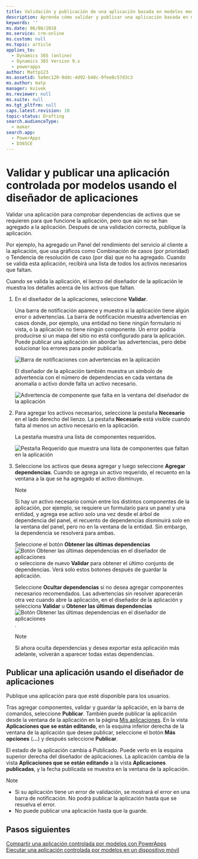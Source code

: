 ```yaml
---
title: Validación y publicación de una aplicación basada en modelos mediante el diseñador de aplicaciones | MicrosoftDocs
description: Aprenda cómo validar y publicar una aplicación basada en modelos
keywords: ''
ms.date: 06/08/2018
ms.service: crm-online
ms.custom: null
ms.topic: article
applies_to:
  - Dynamics 365 (online)
  - Dynamics 365 Version 9.x
  - powerapps
author: Mattp123
ms.assetid: 5a9ec120-9ddc-4d92-b48c-0fee8c57d3c3
ms.author: matp
manager: kvivek
ms.reviewer: null
ms.suite: null
ms.tgt_pltfrm: null
caps.latest.revision: 10
topic-status: Drafting
search.audienceType:
  - maker
search.app:
  - PowerApps
  - D365CE
---
```


# <a name="validate-and-publish-a-model-driven-app-using-the-app-designer"></a>Validar y publicar una aplicación controlada por modelos usando el diseñador de aplicaciones

Validar una aplicación para comprobar dependencias de activos que se requieren para que funcione la aplicación, pero que aún no se han agregado a la aplicación. Después de una validación correcta, publique la aplicación. 
  
Por ejemplo, ha agregado un Panel del rendimiento del servicio al cliente a la aplicación, que usa gráficos como Combinación de casos (por prioridad) o Tendencia de resolución de caso (por día) que no ha agregado. Cuando se valida esta aplicación, recibirá una lista de todos los activos necesarios que faltan.  
  
Cuando se valida la aplicación, el lienzo del diseñador de la aplicación le muestra los detalles acerca de los activos que faltan.  
  
1.  En el diseñador de la aplicaciones, seleccione **Validar**.  
  
     Una barra de notificación aparece y muestra si la aplicación tiene algún error o advertencias. La barra de notificación muestra advertencias en casos donde, por ejemplo, una entidad no tiene ningún formulario ni vista, o la aplicación no tiene ningún componente. Un error podría producirse si un mapa del sitio no está configurado para la aplicación. Puede publicar una aplicación sin abordar las advertencias, pero debe solucionar los errores para poder publicarla.  
  
     ![Barra de notificaciones con advertencias en la aplicación](media/app-designer-warning-notification.png "Barra de notificaciones con advertencias en la aplicación")  
  
     El diseñador de la aplicación también muestra un símbolo de advertencia con el número de dependencias en cada ventana de anomalía o activo donde falta un activo necesario.  
  
     ![Advertencia de componente que falta en la ventana del diseñador de la aplicación](media/warning--button-on-app-designer-tile.png "Advertencia de componente que falta en la ventana del diseñador de la aplicación")  
  
2.  Para agregar los activos necesarios, seleccione la pestaña **Necesario** en el lado derecho del lienzo. La pestaña **Necesario** está visible cuando falta al menos un activo necesario en la aplicación.  
  
     La pestaña muestra una lista de componentes requeridos.  
  
     ![Pestaña Requerido que muestra una lista de componentes que faltan en la aplicación](media/app-designer-required-components-tab.png "Pestaña Requerido que muestra una lista de componentes que faltan en la aplicación")  
  
3.  Seleccione los activos que desea agregar y luego seleccione **Agregar dependencias**. Cuando se agrega un activo requerido, el recuento en la ventana a la que se ha agregado el activo disminuye.  
  
    > [!NOTE]
    >  Si hay un activo necesario común entre los distintos componentes de la aplicación, por ejemplo, se requiere un formulario para un panel y una entidad, y agrega ese activo solo una vez desde el árbol de dependencia del panel, el recuento de dependencias disminuirá solo en la ventana del panel, pero no en la ventana de la entidad. Sin embargo, la dependencia se resolverá para ambas.  
    >   
    >  Seleccione el botón **Obtener las últimas dependencias** ![Botón Obtener las últimas dependencias en el diseñador de aplicaciones](media/app-designer-get-latest-dependencies.png "Botón Obtener las últimas dependencias en el diseñador de aplicaciones") o seleccione de nuevo **Validar** para obtener el último conjunto de dependencias. Verá solo estos botones después de guardar la aplicación.  
  
     Seleccione **Ocultar dependencias** si no desea agregar componentes necesarios recomendados. Las advertencias sin resolver aparecerán otra vez cuando abre la aplicación, en el diseñador de la aplicación y selecciona **Validar** u **Obtener las últimas dependencias** ![Botón Obtener las últimas dependencias en el diseñador de aplicaciones](media/app-designer-get-latest-dependencies.png "Botón Obtener las últimas dependencias en el diseñador de aplicaciones").  
  
    > [!NOTE]
    >  Si ahora oculta dependencias y desea exportar esta aplicación más adelante, volverán a aparecer todas estas dependencias.  
  
## <a name="publish-an-app-using-the-app-designer"></a>Publicar una aplicación usando el diseñador de aplicaciones

Publique una aplicación para que esté disponible para los usuarios.  
  
 Tras agregar componentes, validar y guardar la aplicación, en la barra de comandos, seleccione **Publicar**. También puede publicar la aplicación desde la ventana de la aplicación en la página [Mis aplicaciones](advanced-navigation.md#my-apps). En la vista **Aplicaciones que se están editando**, en la esquina inferior derecha de la ventana de la aplicación que desee publicar, seleccione el botón **Más opciones** (**...**) y después seleccione **Publicar**.  
  
 El estado de la aplicación cambia a Publicado. Puede verlo en la esquina superior derecha del diseñador de aplicaciones. La aplicación cambia de la vista **Aplicaciones que se están editando** a la vista **Aplicaciones publicadas**, y la fecha publicada se muestra en la ventana de la aplicación.  
  
> [!NOTE]
> - Si su aplicación tiene un error de validación, se mostrará el error en una barra de notificación. No podrá publicar la aplicación hasta que se resuelva el error.  
> - No puede publicar una aplicación hasta que la guarde.  

## <a name="next-steps"></a>Pasos siguientes  
[Compartir una aplicación controlada por modelos con PowerApps](https://docs.microsoft.com/powerapps/maker/model-driven-apps/share-model-driven-app) <br/>
 [Ejecutar una aplicación controlada por modelos en un dispositivo móvil](https://docs.microsoft.com/powerapps/user/run-app-client-model-driven)   
 
